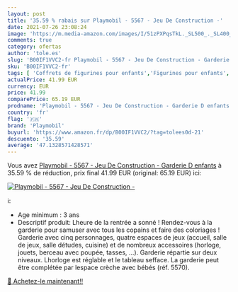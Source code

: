 ```yaml
---
layout: post
title: '35.59 % rabais sur Playmobil - 5567 - Jeu De Construction -'
date: 2021-07-26 23:08:24
image: 'https://m.media-amazon.com/images/I/51zPXPqsTkL._SL500_._SL400_.jpg'
comments: true
category: ofertas
author: 'tole.es'
slug: 'B00IF1VVC2-fr Playmobil - 5567 - Jeu De Construction - Garderie D enfants'
sku: 'B00IF1VVC2-fr'
tags: [ 'Coffrets de figurines pour enfants','Figurines pour enfants','Jeux et Jouets','Jeux et jouets','playmobil', ]
actualPrice: 41.99 EUR
currency: EUR
price: 41.99
comparePrice: 65.19 EUR
prodname: 'Playmobil - 5567 - Jeu De Construction - Garderie D enfants'
country: 'fr'
flag: '🇫🇷'
brand: 'Playmobil'
buyurl: 'https://www.amazon.fr/dp/B00IF1VVC2/?tag=tolees0d-21'
descuento: '35.59'
average: '47.1328571428571'
---
```


Vous avez [Playmobil - 5567 - Jeu De Construction - Garderie D enfants](https://www.amazon.fr/dp/B00IF1VVC2/?tag=tolees0d-21)  à  35.59 % de réduction, prix final  41.99 EUR (original: 65.19 EUR) ici:

[![Playmobil - 5567 - Jeu De Construction -](https://m.media-amazon.com/images/I/51zPXPqsTkL._SL500_._SL400_.jpg)](https://www.amazon.fr/dp/B00IF1VVC2/?tag=tolees0d-21)

ℹ️:

- Age minimum : 3 ans
- Descriptif produit: Lheure de la rentrée a sonné ! Rendez-vous à la garderie pour samuser avec tous les copains et faire des coloriages ! Garderie avec cinq personnages, quatre espaces de jeux (accueil, salle de jeux, salle détudes, cuisine) et de nombreux accessoires (horloge, jouets, berceau avec poupée, tasses, …). Garderie répartie sur deux niveaux. Lhorloge est réglable et le tableau sefface. La garderie peut être complétée par lespace crèche avec bébés (réf. 5570).

[🛒 Achetez-le maintenant!!](https://www.amazon.fr/dp/B00IF1VVC2/?tag=tolees0d-21)

